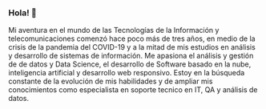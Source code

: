 ### Hola! 👋

<!--
**rjmanotas/rjmanotas** is a ✨ _special_ ✨ repository because its `README.md` (this file) appears on your GitHub profile.

Here are some ideas to get you started:

- 🔭 I’m currently working on ...
- 🌱 I’m currently learning ...
- 👯 I’m looking to collaborate on ...
- 🤔 I’m looking for help with ...
- 💬 Ask me about ...
- 📫 How to reach me: ...
- 😄 Pronouns: ...
- ⚡ Fun fact: ...
-->

Mi aventura en el mundo de las Tecnologías de la Información y telecomunicaciones comenzó hace poco más de tres años, en medio de la crisis de la pandemia del COVID-19 y a la mitad de mis estudios en análisis y desarrollo de sistemas de información. Me apasiona el análisis y gestión de de datos y Data Science, el desarrollo de Software basado en la nube, inteligencia artificial y desarrollo web responsivo.
Estoy en la búsqueda constante de la evolución de mis habilidades y de ampliar mis conocimientos como especialista en soporte tecnico en IT, QA y análisis de datos.
